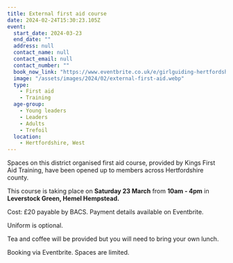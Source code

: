 ```yaml
---
title: External first aid course
date: 2024-02-24T15:30:23.105Z
event:
  start_date: 2024-03-23
  end_date: ""
  address: null
  contact_name: null
  contact_email: null
  contact_number: ""
  book_now_link: "https://www.eventbrite.co.uk/e/girlguiding-hertfordshire-first-aid-course-tickets-834611354027"
  image: "/assets/images/2024/02/external-first-aid.webp"
  type:
    - First aid
    - Training
  age-group:
    - Young leaders
    - Leaders
    - Adults
    - Trefoil
  location:
    - Hertfordshire, West
---
```

Spaces on this district organised first aid course, provided by Kings First Aid Training, have been opened up to members across Hertfordshire county.  

This course is taking place on **Saturday 23 March** from **10am - 4pm** in **Leverstock Green, Hemel Hempstead.**

Cost: £20 payable by BACS. Payment details available on Eventbrite.

Uniform is optional.

Tea and coffee will be provided but you will need to bring your own lunch.

Booking via Eventbrite. Spaces are limited.
